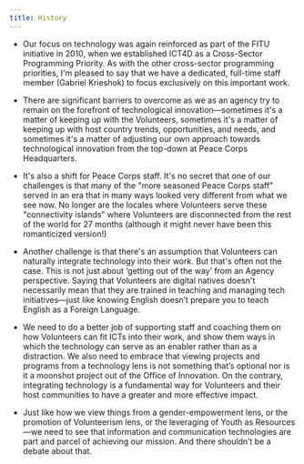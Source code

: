 ```yaml
---
title: History
---
```


- Our focus on technology was again reinforced as part of the FITU initiative in 2010, when we established ICT4D as a Cross-Sector Programming Priority. As with the other cross-sector programming priorities, I'm pleased to say that we have a dedicated, full-time staff member (Gabriel Krieshok) to focus exclusively on this important work.

- There are significant barriers to overcome as we as an agency try to remain on the forefront of technological innovation—sometimes it's a matter of keeping up with the Volunteers, sometimes it's a matter of keeping up with host country trends, opportunities, and needs, and sometimes it's a matter of adjusting our own approach towards technological innovation from the top-down at Peace Corps Headquarters.

- It's also a shift for Peace Corps staff. It's no secret that one of our challenges is that many of the "more seasoned Peace Corps staff" served in an era that in many ways looked very different from what we see now. No longer are the locales where Volunteers serve these "connectivity islands" where Volunteers are disconnected from the rest of the world for 27 months (although it might never have been this romanticized version!)

- Another challenge is that there's an assumption that Volunteers can naturally integrate technology into their work. But that's often not the case. This is not just about ‘getting out of the way’ from an Agency perspective. Saying that Volunteers are digital natives doesn't necessarily mean that they are trained in teaching and managing tech initiatives—just like knowing English doesn’t prepare you to teach English as a Foreign Language.

- We need to do a better job of supporting staff and coaching them on how Volunteers can fit ICTs into their work, and show them ways in which the technology can serve as an enabler rather than as a distraction. We also need to embrace that viewing projects and programs from a technology lens is not something that’s optional nor is it a moonshot project out of the Office of Innovation. On the contrary, integrating technology is a fundamental way for Volunteers and their host communities to have a greater and more effective impact. 

- Just like how we view things from a gender-empowerment lens, or the promotion of Volunteerism lens, or the leveraging of Youth as Resources—we need to see that information and communication technologies are part and parcel of achieving our mission. And there shouldn’t be a debate about that.
